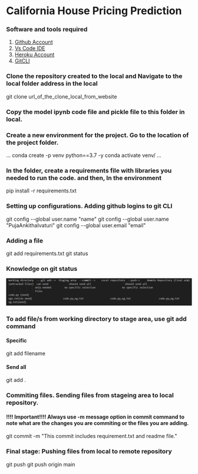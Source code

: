 # California House Pricing Prediction

### Software and tools required

1. [Github Account](https://github.com)
2. [Vs Code IDE](https://code.visualstudio.com/)
3. [Heroku Account](https://heroku.com)
4. [GitCLI](https://git-scm.com/downloads)


### Clone the repository created to the local and Navigate to the local folder address in the local
git clone url_of_the_clone_local_from_website

### Copy the model ipynb code file and pickle file to this folder in local.


### Create a new environment for the project. Go to the location of the project folder.
...
conda create -p venv python==3.7 -y
conda activate venv/
...

### In the folder, create a requirements file with libraries you needed to run the code. and then, In the environment
pip install -r requirements.txt


### Setting up configurations. Adding github logins to git CLI
git config --global user.name "name"
git config --global user.name "PujaAnkithaIvaturi"
git config --global user.email "email"

### Adding a file
git add requirements.txt
git status


### Knowledge on git status
![About git file upload working](image.png)


### To add file/s from working directory to stage area, use git add command
#### Specific
git add filename
#### Send all
git add .


### Commiting files. Sending files from stageing area to local repository.
#### !!!! Important!!!! Always use -m message option in commit command to note what are the changes you are commiting or the files you are adding.
git commit -m "This commit includes requirement.txt and readme file."


### Final stage: Pushing files from local to remote repository
git push <remote> <branch>
git push origin main